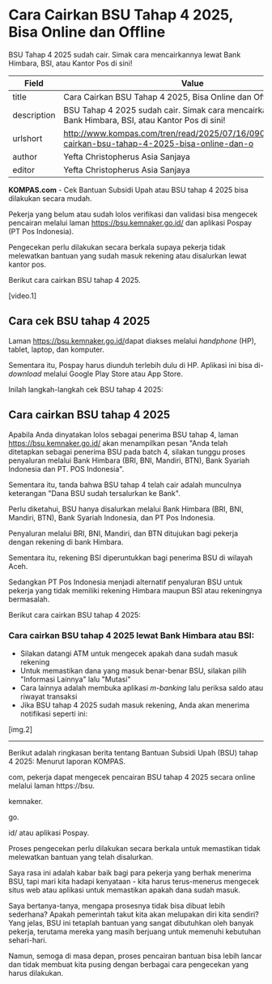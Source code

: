 # Cara Cairkan BSU Tahap 4 2025, Bisa Online dan Offline

BSU Tahap 4 2025 sudah cair. Simak cara mencairkannya lewat Bank Himbara, BSI, atau Kantor Pos di sini!

| Field       | Value                                                       |
|-------------|-------------------------------------------------------------|
| title       | Cara Cairkan BSU Tahap 4 2025, Bisa Online dan Offline |
| description | BSU Tahap 4 2025 sudah cair. Simak cara mencairkannya lewat Bank Himbara, BSI, atau Kantor Pos di sini! |
| urlshort    | http://www.kompas.com/tren/read/2025/07/16/090000265/cara-cairkan-bsu-tahap-4-2025-bisa-online-dan-o |
| author      | Yefta Christopherus Asia Sanjaya |
| editor      | Yefta Christopherus Asia Sanjaya |

**KOMPAS.com** - Cek Bantuan Subsidi Upah atau BSU tahap 4 2025 bisa dilakukan secara mudah.

Pekerja yang belum atau sudah lolos verifikasi dan validasi bisa mengecek pencairan melalui laman <https://bsu.kemnaker.go.id/> dan aplikasi Pospay (PT Pos Indonesia).

Pengecekan perlu dilakukan secara berkala supaya pekerja tidak melewatkan bantuan yang sudah masuk rekening atau disalurkan lewat kantor pos.

Berikut cara cairkan BSU tahap 4 2025.

\[video.1\]

## Cara cek BSU tahap 4 2025

Laman <https://bsu.kemnaker.go.id/>dapat diakses melalui *handphone* (HP), tablet, laptop, dan komputer.

Sementara itu, Pospay harus diunduh terlebih dulu di HP. Aplikasi ini bisa di-*download* melalui Google Play Store atau App Store.

Inilah langkah-langkah cek BSU tahap 4 2025:

## Cara cairkan BSU tahap 4 2025

Apabila Anda dinyatakan lolos sebagai penerima BSU tahap 4, laman <https://bsu.kemnaker.go.id/> akan menampilkan pesan "Anda telah ditetapkan sebagai penerima BSU pada batch 4, silakan tunggu proses penyaluran melalui Bank Himbara (BRI, BNI, Mandiri, BTN), Bank Syariah Indonesia dan PT. POS Indonesia".

Sementara itu, tanda bahwa BSU tahap 4 telah cair adalah munculnya keterangan "Dana BSU sudah tersalurkan ke Bank".

Perlu diketahui, BSU hanya disalurkan melalui Bank Himbara (BRI, BNI, Mandiri, BTN), Bank Syariah Indonesia, dan PT Pos Indonesia.

Penyaluran melalui BRI, BNI, Mandiri, dan BTN ditujukan bagi pekerja dengan rekening di bank Himbara.

Sementara itu, rekening BSI diperuntukkan bagi penerima BSU di wilayah Aceh.

Sedangkan PT Pos Indonesia menjadi alternatif penyaluran BSU untuk pekerja yang tidak memiliki rekening Himbara maupun BSI atau rekeningnya bermasalah.

Berikut cara cairkan BSU tahap 4 2025:

### Cara cairkan BSU tahap 4 2025 lewat Bank Himbara atau BSI:

- Silakan datangi ATM untuk mengecek apakah dana sudah masuk rekening
- Untuk memastikan dana yang masuk benar-benar BSU, silakan pilih \"Informasi Lainnya\" lalu \"Mutasi\"
- Cara lainnya adalah membuka aplikasi *m-banking* lalu periksa saldo atau riwayat transaksi
- Jika BSU tahap 4 2025 sudah masuk rekening, Anda akan menerima notifikasi seperti ini:

\[img.2\]

---
Berikut adalah ringkasan berita tentang Bantuan Subsidi Upah (BSU) tahap 4 2025: Menurut laporan KOMPAS.

com, pekerja dapat mengecek pencairan BSU tahap 4 2025 secara online melalui laman https://bsu.

kemnaker.

go.

id/ atau aplikasi Pospay.

 Proses pengecekan perlu dilakukan secara berkala untuk memastikan tidak melewatkan bantuan yang telah disalurkan.



Saya rasa ini adalah kabar baik bagi para pekerja yang berhak menerima BSU, tapi mari kita hadapi kenyataan - kita harus terus-menerus mengecek situs web atau aplikasi untuk memastikan apakah dana sudah masuk.

 Saya bertanya-tanya, mengapa prosesnya tidak bisa dibuat lebih sederhana? Apakah pemerintah takut kita akan melupakan diri kita sendiri? Yang jelas, BSU ini tetaplah bantuan yang sangat dibutuhkan oleh banyak pekerja, terutama mereka yang masih berjuang untuk memenuhi kebutuhan sehari-hari.

 Namun, semoga di masa depan, proses pencairan bantuan bisa lebih lancar dan tidak membuat kita pusing dengan berbagai cara pengecekan yang harus dilakukan.
